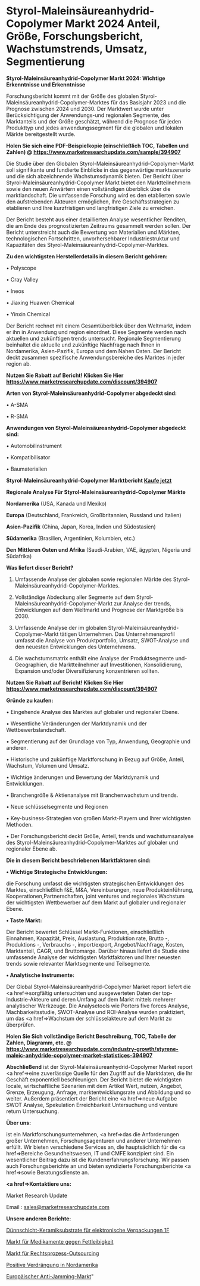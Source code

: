 # Styrol-Maleinsäureanhydrid-Copolymer Markt 2024 Anteil, Größe, Forschungsbericht, Wachstumstrends, Umsatz, Segmentierung

<strong>Styrol-Maleinsäureanhydrid-Copolymer Markt 2024: Wichtige Erkenntnisse und Erkenntnisse</strong>

Forschungsbericht kommt mit der Größe des globalen Styrol-Maleinsäureanhydrid-Copolymer-Marktes für das Basisjahr 2023 und die Prognose zwischen 2024 und 2030. Der Marktwert wurde unter Berücksichtigung der Anwendungs-und regionalen Segmente, des Marktanteils und der Größe geschätzt, während die Prognose für jeden Produkttyp und jedes anwendungssegment für die globalen und lokalen Märkte bereitgestellt wurde.

<strong>Holen Sie sich eine PDF-Beispielkopie (einschließlich TOC, Tabellen und Zahlen) @
</strong><strong><a href=https://www.marketresearchupdate.com/sample/394907><strong>https://www.marketresearchupdate.com/sample/394907</u></font></a></strong></strong>

Die Studie über den Globalen Styrol-Maleinsäureanhydrid-Copolymer-Markt soll signifikante und fundierte Einblicke in das gegenwärtige marktszenario und die sich abzeichnende Wachstumsdynamik bieten. Der Bericht über Styrol-Maleinsäureanhydrid-Copolymer Markt bietet den Marktteilnehmern sowie den neuen Anwärtern einen vollständigen überblick über die marktlandschaft. Die umfassende Forschung wird es den etablierten sowie den aufstrebenden Akteuren ermöglichen, Ihre Geschäftsstrategien zu etablieren und Ihre kurzfristigen und langfristigen Ziele zu erreichen.

Der Bericht besteht aus einer detaillierten Analyse wesentlicher Renditen, die am Ende des prognostizierten Zeitraums gesammelt werden sollen. Der Bericht unterstreicht auch die Bewertung von Materialien und Märkten, technologischen Fortschritten, unvorhersehbarer Industriestruktur und Kapazitäten des Styrol-Maleinsäureanhydrid-Copolymer-Marktes.

<strong>Zu den wichtigsten Herstellerdetails in diesem Bericht gehören:</strong>

• Polyscope

• Cray Valley

• Ineos

• Jiaxing Huawen Chemical

• Yinxin Chemical

Der Bericht rechnet mit einem Gesamtüberblick über den Weltmarkt, indem er ihn in Anwendung und region einordnet. Diese Segmente werden nach aktuellen und zukünftigen trends untersucht. Regionale Segmentierung beinhaltet die aktuelle und zukünftige Nachfrage nach Ihnen in Nordamerika, Asien-Pazifik, Europa und dem Nahen Osten. Der Bericht deckt zusammen spezifische Anwendungsbereiche des Marktes in jeder region ab.

<strong>Nutzen Sie Rabatt auf Bericht! Klicken Sie Hier
</strong><strong><a href=https://www.marketresearchupdate.com/discount/394907>https://www.marketresearchupdate.com/discount/394907</b></u></font></strong></a>

<strong>Arten von Styrol-Maleinsäureanhydrid-Copolymer abgedeckt sind:</strong>

• A-SMA

• R-SMA

<strong>Anwendungen von Styrol-Maleinsäureanhydrid-Copolymer abgedeckt sind:</strong>

• Automobilinstrument

• Kompatibilisator

• Baumaterialien

<strong>Styrol-Maleinsäureanhydrid-Copolymer Marktbericht <a href=https://www.marketresearchupdate.com/buynow/394907>Kaufe jetzt</a></strong>

<strong>Regionale Analyse Für Styrol-Maleinsäureanhydrid-Copolymer Märkte</strong>

<strong>Nordamerika</strong> (USA, Kanada und Mexiko)

<strong>Europa</strong> (Deutschland, Frankreich, Großbritannien, Russland und Italien)

<strong>Asien-Pazifik</strong> (China, Japan, Korea, Indien und Südostasien)

<strong>Südamerika</strong> (Brasilien, Argentinien, Kolumbien, etc.)

<strong>Den Mittleren</strong> <strong>Osten und Afrika</strong> (Saudi-Arabien, VAE, ägypten, Nigeria und Südafrika)

<strong>Was liefert dieser Bericht?</strong>

1. Umfassende Analyse der globalen sowie regionalen Märkte des Styrol-Maleinsäureanhydrid-Copolymer-Marktes.

2. Vollständige Abdeckung aller Segmente auf dem Styrol-Maleinsäureanhydrid-Copolymer-Markt zur Analyse der trends, Entwicklungen auf dem Weltmarkt und Prognose der Marktgröße bis 2030.

3. Umfassende Analyse der im globalen Styrol-Maleinsäureanhydrid-Copolymer-Markt tätigen Unternehmen. Das Unternehmensprofil umfasst die Analyse von Produktportfolio, Umsatz, SWOT-Analyse und den neuesten Entwicklungen des Unternehmens.

4. Die wachstumsmatrix enthält eine Analyse der Produktsegmente und-Geographien, die Marktteilnehmer auf Investitionen, Konsolidierung, Expansion und/oder Diversifizierung konzentrieren sollten.

<strong>Nutzen Sie Rabatt auf Bericht! Klicken Sie Hier
</strong><strong><a href=https://www.marketresearchupdate.com/discount/394907>https://www.marketresearchupdate.com/discount/394907</b></u></font></strong></a>

<strong>Gründe zu kaufen:</strong>

• Eingehende Analyse des Marktes auf globaler und regionaler Ebene.

• Wesentliche Veränderungen der Marktdynamik und der Wettbewerbslandschaft.

• Segmentierung auf der Grundlage von Typ, Anwendung, Geographie und anderen.

• Historische und zukünftige Marktforschung in Bezug auf Größe, Anteil, Wachstum, Volumen und Umsatz.

• Wichtige änderungen und Bewertung der Marktdynamik und Entwicklungen.

• Branchengröße &amp; Aktienanalyse mit Branchenwachstum und trends.

• Neue schlüsselsegmente und Regionen

• Key-business-Strategien von großen Markt-Playern und Ihrer wichtigsten Methoden.

• Der Forschungsbericht deckt Größe, Anteil, trends und wachstumsanalyse des Styrol-Maleinsäureanhydrid-Copolymer-Marktes auf globaler und regionaler Ebene ab.

<strong>Die in diesem Bericht beschriebenen Marktfaktoren sind:</strong>

<strong>• Wichtige Strategische Entwicklungen:</strong>

die Forschung umfasst die wichtigsten strategischen Entwicklungen des Marktes, einschließlich f&amp;E, M&amp;A, Vereinbarungen, neue Produkteinführung, Kooperationen,Partnerschaften, joint ventures und regionales Wachstum der wichtigsten Wettbewerber auf dem Markt auf globaler und regionaler Ebene.

<strong>• Taste Markt:</strong>

Der Bericht bewertet Schlüssel Markt-Funktionen, einschließlich Einnahmen, Kapazität, Preis, Auslastung, Produktion rate, Brutto -, Produktions -, Verbrauchs -, import/export, Angebot/Nachfrage, Kosten, Marktanteil, CAGR, und Bruttomarge. Darüber hinaus liefert die Studie eine umfassende Analyse der wichtigsten Marktfaktoren und Ihrer neuesten trends sowie relevanter Marktsegmente und Teilsegmente.

<strong>• Analytische Instrumente:</strong>

Der Global Styrol-Maleinsäureanhydrid-Copolymer Market report liefert die <a href=>sorgf</a>ältig untersuchten und ausgewerteten Daten der top-Industrie-Akteure und deren Umfang auf dem Markt mittels mehrerer analytischer Werkzeuge. Die Analysetools wie Porters five forces Analyse, Machbarkeitsstudie, SWOT-Analyse und ROI-Analyse wurden praktiziert, um das <a href=>Wachstum</a> der schlüsselakteure auf dem Markt zu überprüfen.

<strong>Holen Sie Sich vollständige Bericht Beschreibung, TOC, Tabelle der Zahlen, Diagramm, etc. @ </strong><strong><a href=https://www.marketresearchupdate.com/industry-growth/styrene-maleic-anhydride-copolymer-market-statistices-394907>https://www.marketresearchupdate.com/industry-growth/styrene-maleic-anhydride-copolymer-market-statistices-394907</a></font></strong>

<strong>Abschließend</strong> ist der Styrol-Maleinsäureanhydrid-Copolymer Market report <a href=>eine</a> zuverlässige Quelle für den Zugriff auf die Marktdaten, die Ihr Geschäft exponentiell beschleunigen. Der Bericht bietet die wichtigsten locale, wirtschaftliche Szenarien mit dem Artikel Wert, nutzen, Angebot, Grenze, Erzeugung, Anfrage, marktentwicklungsrate und Abbildung und so weiter. Außerdem präsentiert der Bericht eine <a href=>neue</a> Aufgabe SWOT Analyse, Spekulation Erreichbarkeit Untersuchung und venture return Untersuchung.

<strong>Über uns:</strong>

 ist ein Marktforschungsunternehmen, <a href=>das</a> die Anforderungen großer Unternehmen, Forschungsagenturen und anderer Unternehmen erfüllt. Wir bieten verschiedene Services an, die hauptsächlich für die <a href=>Bereiche</a> Gesundheitswesen, IT und CMFE konzipiert sind. Ein wesentlicher Beitrag dazu ist die Kundenerfahrungsforschung. Wir passen auch Forschungsberichte an und bieten syndizierte Forschungsberichte <a href=>sowie</a> Beratungsdienste an.

<strong><a href=>Kontaktiere uns:</a></strong>

Market Research Update

Email : sales@marketresearchupdate.com

<strong>Unsere anderen Berichte:</strong>

<a href=https://www.linkedin.com/pulse/thin-film-ceramic-substrates-electronic-packaging-1f>Dünnschicht-Keramiksubstrate für elektronische Verpackungen 1F</a>

<a href=https://www.linkedin.com/pulse/anti-obesity-drugs-market-research-report-reveals>Markt für Medikamente gegen Fettleibigkeit</a>

<a href=https://www.linkedin.com/pulse/legal-process-outsourcing-market-size-industry>Markt für Rechtsprozess-Outsourcing</a>

<a href=https://www.linkedin.com/pulse/north-america-positive-displacement>Positive Verdrängung in Nordamerika</a>

<a href=https://www.linkedin.com/pulse/europe-anti-jamming-market-size-incredible-possibilities>Europäischer Anti-Jamming-Markt</a>"
